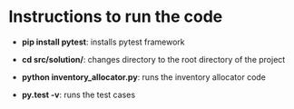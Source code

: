 # Instructions to run the code

- **pip install pytest**: installs pytest framework

- **cd src/solution/**: changes directory to the root directory of the project

- **python inventory_allocator.py**: runs the inventory allocator code

- **py.test -v**: runs the test cases

